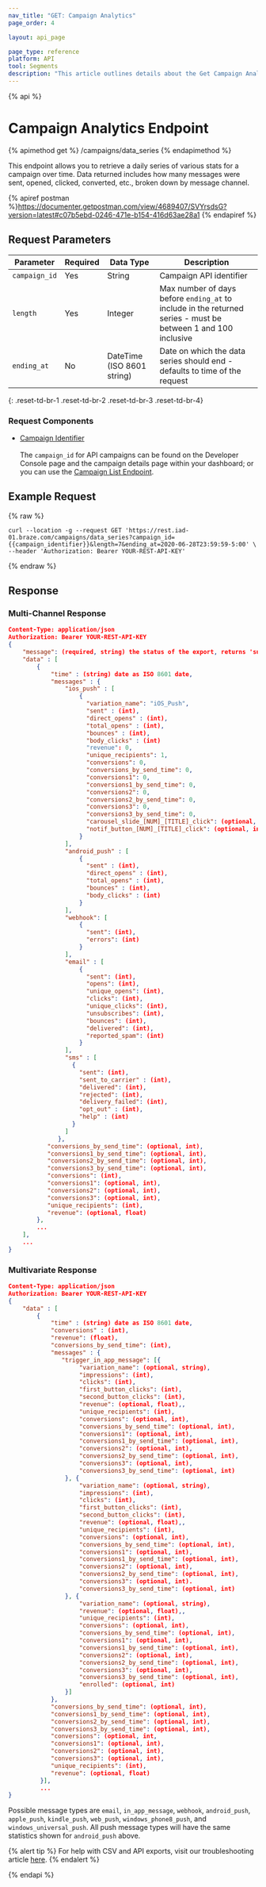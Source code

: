 ```yaml
---
nav_title: "GET: Campaign Analytics"
page_order: 4

layout: api_page

page_type: reference
platform: API
tool: Segments
description: "This article outlines details about the Get Campaign Analytics endpoint."
---
```

{% api %}
# Campaign Analytics Endpoint
{% apimethod get %}
/campaigns/data_series
{% endapimethod %}

This endpoint allows you to retrieve a daily series of various stats for a campaign over time. Data returned includes how many messages were sent, opened, clicked, converted, etc., broken down by message channel. 

{% apiref postman %}https://documenter.getpostman.com/view/4689407/SVYrsdsG?version=latest#c07b5ebd-0246-471e-b154-416d63ae28a1 {% endapiref %}

## Request Parameters

| Parameter | Required | Data Type | Description |
| --------- | -------- | --------- | ----------- |
| `campaign_id` | Yes | String | Campaign API identifier |
| `length` | Yes | Integer | Max number of days before `ending_at` to include in the returned series - must be between 1 and 100 inclusive |
| `ending_at` | No | DateTime (ISO 8601 string) | Date on which the data series should end - defaults to time of the request |
{: .reset-td-br-1 .reset-td-br-2 .reset-td-br-3  .reset-td-br-4}

### Request Components
- [Campaign Identifier]({{site.baseurl}}/api/identifier_types/)
<br><br>
The `campaign_id` for API campaigns can be found on the Developer Console page and the campaign details page within your dashboard; or you can use the [Campaign List Endpoint](#campaign-list-endpoint).

## Example Request 
{% raw %}
```
curl --location -g --request GET 'https://rest.iad-01.braze.com/campaigns/data_series?campaign_id={{campaign_identifier}}&length=7&ending_at=2020-06-28T23:59:59-5:00' \
--header 'Authorization: Bearer YOUR-REST-API-KEY'
```
{% endraw %}

## Response

### Multi-Channel Response

```json
Content-Type: application/json
Authorization: Bearer YOUR-REST-API-KEY
{
    "message": (required, string) the status of the export, returns 'success' when completed without errors,
    "data" : [
        {
            "time" : (string) date as ISO 8601 date,
            "messages" : {
                "ios_push" : [
                    {
                      "variation_name": "iOS_Push",
                      "sent" : (int),
                      "direct_opens" : (int),
                      "total_opens" : (int),
                      "bounces" : (int),
                      "body_clicks" : (int)
                      "revenue": 0,
                      "unique_recipients": 1,
                      "conversions": 0,
                      "conversions_by_send_time": 0,
                      "conversions1": 0,
                      "conversions1_by_send_time": 0,
                      "conversions2": 0,
                      "conversions2_by_send_time": 0,
                      "conversions3": 0,
                      "conversions3_by_send_time": 0,
                      "carousel_slide_[NUM]_[TITLE]_click": (optional, int),
                      "notif_button_[NUM]_[TITLE]_click": (optional, int)
                    }
                ],
                "android_push" : [
                    {
                      "sent" : (int),
                      "direct_opens" : (int),
                      "total_opens" : (int),
                      "bounces" : (int),
                      "body_clicks" : (int)
                    }
                ],
                "webhook": [
                    {
                      "sent": (int),
                      "errors": (int)
                    }
                ],
                "email" : [
                    {
                      "sent": (int),
                      "opens": (int),
                      "unique_opens": (int),
                      "clicks": (int),
                      "unique_clicks": (int),
                      "unsubscribes": (int),
                      "bounces": (int),
                      "delivered": (int),
                      "reported_spam": (int)
                    }
                ],
                "sms" : [
                  {
                    "sent": (int),
                    "sent_to_carrier" : (int),
                    "delivered": (int),
                    "rejected": (int),
                    "delivery_failed": (int),
                    "opt_out" : (int),
                    "help" : (int)
                  }
                ]
              },
           "conversions_by_send_time": (optional, int),
           "conversions1_by_send_time": (optional, int),
           "conversions2_by_send_time": (optional, int),
           "conversions3_by_send_time": (optional, int),
           "conversions": (int),
           "conversions1": (optional, int),
           "conversions2": (optional, int),
           "conversions3": (optional, int),
           "unique_recipients": (int),
           "revenue": (optional, float)
        },
        ...
    ],
    ...
}
```

### Multivariate Response

```json
Content-Type: application/json
Authorization: Bearer YOUR-REST-API-KEY
{
    "data" : [
        {
            "time" : (string) date as ISO 8601 date,
            "conversions" : (int),
            "revenue": (float),
            "conversions_by_send_time": (int),
            "messages" : {
               "trigger_in_app_message": [{
      				"variation_name": (optional, string),
      				"impressions": (int),
      				"clicks": (int),
      				"first_button_clicks": (int),
      				"second_button_clicks": (int),
      				"revenue": (optional, float),,
      				"unique_recipients": (int),
      				"conversions": (optional, int),
      				"conversions_by_send_time": (optional, int),
      				"conversions1": (optional, int),
      				"conversions1_by_send_time": (optional, int),
      				"conversions2": (optional, int),
      				"conversions2_by_send_time": (optional, int),
      				"conversions3": (optional, int),
      				"conversions3_by_send_time": (optional, int)
      			}, {
      				"variation_name": (optional, string),
      				"impressions": (int),
      				"clicks": (int),
      				"first_button_clicks": (int),
      				"second_button_clicks": (int),
      				"revenue": (optional, float),,
      				"unique_recipients": (int),
      				"conversions": (optional, int),
      				"conversions_by_send_time": (optional, int),
      				"conversions1": (optional, int),
      				"conversions1_by_send_time": (optional, int),
      				"conversions2": (optional, int),
      				"conversions2_by_send_time": (optional, int),
      				"conversions3": (optional, int).
      				"conversions3_by_send_time": (optional, int)
      			}, {
      				"variation_name": (optional, string),
      				"revenue": (optional, float),,
      				"unique_recipients": (int),
      				"conversions": (optional, int),
      				"conversions_by_send_time": (optional, int),
      				"conversions1": (optional, int),
      				"conversions1_by_send_time": (optional, int),
      				"conversions2": (optional, int),
      				"conversions2_by_send_time": (optional, int),
      				"conversions3": (optional, int),
      				"conversions3_by_send_time": (optional, int),
      				"enrolled": (optional, int)
      			}]
      		},
      		"conversions_by_send_time": (optional, int),
      		"conversions1_by_send_time": (optional, int),
      		"conversions2_by_send_time": (optional, int),
      		"conversions3_by_send_time": (optional, int),
      		"conversions": (optional, int,
      		"conversions1": (optional, int),
      		"conversions2": (optional, int),
      		"conversions3": (optional, int),
      		"unique_recipients": (int),
      		"revenue": (optional, float)
         }],
         ...
}
```

Possible message types are `email`, `in_app_message`, `webhook`, `android_push`, `apple_push`, `kindle_push`, `web_push`, `windows_phone8_push`, and `windows_universal_push`. All push message types will have the same statistics shown for `android_push` above.

{% alert tip %}
For help with CSV and API exports, visit our troubleshooting article [here]({{site.baseurl}}/user_guide/data_and_analytics/export_braze_data/export_troubleshooting/).
{% endalert %}

{% endapi %}

